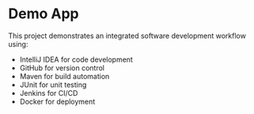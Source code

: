 # Demo App

This project demonstrates an integrated software development workflow using:
- IntelliJ IDEA for code development
- GitHub for version control
- Maven for build automation
- JUnit for unit testing
- Jenkins for CI/CD
- Docker for deployment

